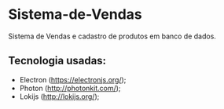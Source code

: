 # Sistema-de-Vendas
Sistema de Vendas e cadastro de produtos em banco de dados.


## Tecnologia usadas:
- Electron (https://electronjs.org/);
- Photon (http://photonkit.com/);
- Lokijs (http://lokijs.org/);
